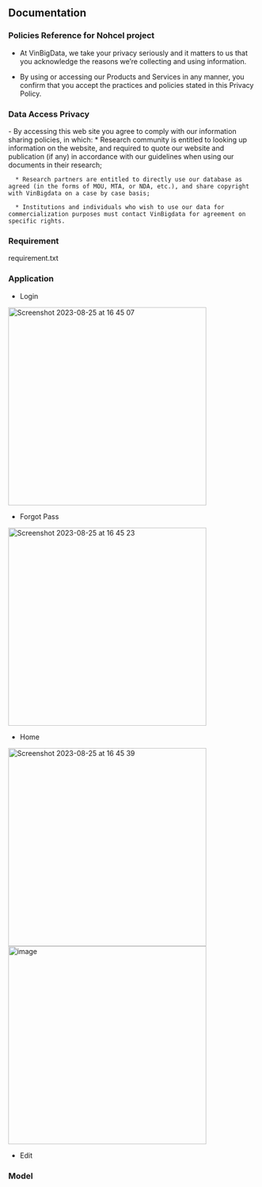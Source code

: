 <h2> Documentation </h2>

<h3> Policies Reference for Nohcel project </h3>

   - At VinBigData, we take your privacy seriously and it matters to us that you acknowledge the reasons we’re collecting and using information.
     
   - By using or accessing our Products and Services in any manner, you confirm that you accept the practices and policies stated in this Privacy Policy.

<h3> Data Access Privacy </h3>
   - By accessing this web site you agree to comply with our information sharing policies, in which:
      * Research community is entitled to looking up information on the website, and required to quote our website and publication (if any) in accordance with our guidelines when using our documents in their research;
      
      * Research partners are entitled to directly use our database as agreed (in the forms of MOU, MTA, or NDA, etc.), and share copyright with VinBigdata on a case by case basis;
      
      * Institutions and individuals who wish to use our data for commercialization purposes must contact VinBigdata for agreement on specific rights.

<h3> Requirement </h3>
    requirement.txt

<h3> Application </h3>

- Login

<img width="400" alt="Screenshot 2023-08-25 at 16 45 07" src="https://github.com/DatMinhLeChon/NOHCEL_Qt/assets/93373784/40247891-79d7-4793-8497-8055cd06cf2a">

- Forgot Pass

<img width="400" alt="Screenshot 2023-08-25 at 16 45 23" src="https://github.com/DatMinhLeChon/NOHCEL_Qt/assets/93373784/8dd23960-45de-44d1-ad64-8b46dce2e0d8">

- Home

<img width="400" alt="Screenshot 2023-08-25 at 16 45 39" src="https://github.com/DatMinhLeChon/NOHCEL_Qt/assets/93373784/0b65e1b9-3c6f-4303-a585-84f7851e8100">

<img width="400" alt="image" src="https://github.com/DatMinhLeChon/NOHCEL_Qt/assets/93373784/1e8604be-a361-4faa-9da0-cd047a3c2287">

- Edit



<h3> Model </h3>

